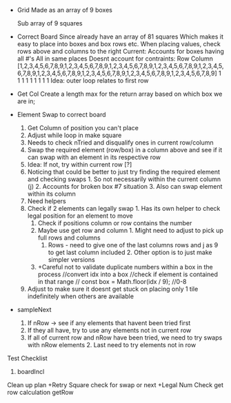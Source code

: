 * Grid
  Made as an array of 9 boxes
    <!-- With within boxes subarray containing 3 arrays of rows -->
    Sub array of 9 squares


* Correct Board
  Since already have an array of 81 squares
    Which makes it easy to place into boxes and box rows etc.
      When placing values, check rows above and columns to the right
  Current:
    Accounts for boxes having all #'s
    All in same places
    Doesnt account for contraints:
      Row
      Column
  [1,2,3,4,5,6,7,8,9,1,2,3,4,5,6,7,8,9,1,2,3,4,5,6,7,8,9,1,2,3,4,5,6,7,8,9,1,2,3,4,5,6,7,8,9,1,2,3,4,5,6,7,8,9,1,2,3,4,5,6,7,8,9,1,2,3,4,5,6,7,8,9,1,2,3,4,5,6,7,8,9]
   1 1 1             1 1 1             1 1 1
   Idea: outer loop relates to first row
  

* Get Col
  Create a length max for the return array based on which box we are in;

* Element Swap to correct board
  1. Get Column of position you can't place
  2. Adjust while loop in make square
    1. Needs to check nTried and disqualify ones in current row/column
  2. Swap the required element (row/box) in a column above and see if it can swap with an element in its respective row
    1. Idea: If not, try within current row [?]
    2. Noticing that could be better to just try finding the required element and checking swaps
      1. So not necessarily within the current column (j)
      2. Accounts for broken box #7 situation
      3. Also can swap element within its column
  3. Need helpers
    4. Check if 2 elements can legally swap
      1. Has its own helper to check legal position for an element to move
        1. Check if positions column or row contains the number
          1. Maybe use get row and column
            1. Might need to adjust to pick up full rows and columns
              1. Rows - need to give one of the last columns rows and j as 9 to get last column included
            2. Other option is to just make simpler versions
          1. +Careful not to validate duplicate numbers within a box in the process
              //convert idx into a box
              //check if element is contained in that range
              // const box = Math.floor(idx / 9); //0-8
  4. Adjust to make sure it doesnt get stuck on placing only 1 tile indefinitely when others are available
* sampleNext
  1. If nRow -> see if any elements that havent been tried first
  2.    If they all have, try to use any elements not in current row
    1. If all of current row and nRow have been tried, we need to try swaps with nRow elements
      2. Last need to try elements not in row


Test Checklist
  1. boardIncl




  Clean up plan
    +Retry Square check for swap or next
    +Legal Num
    Check get row calculation
    getRow